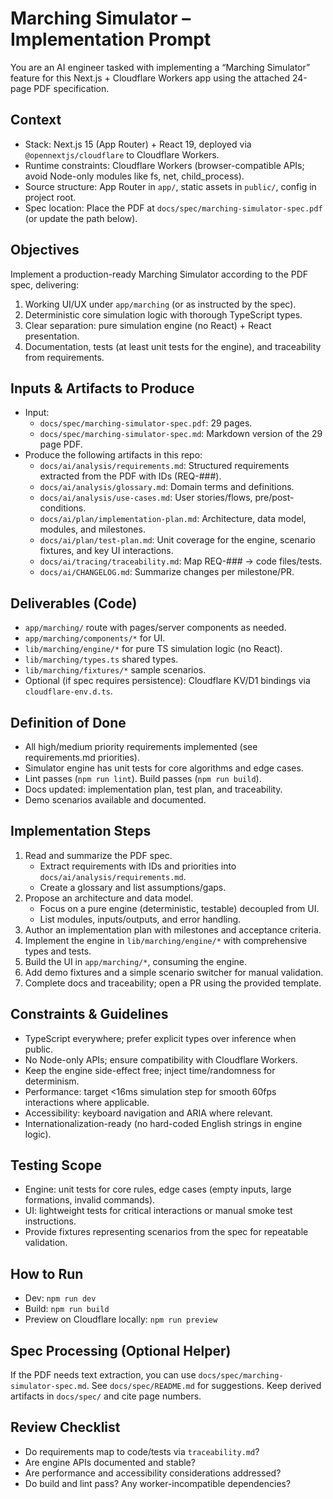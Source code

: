 # Marching Simulator – Implementation Prompt

You are an AI engineer tasked with implementing a “Marching Simulator” feature for this Next.js + Cloudflare Workers app using the attached 24-page PDF specification.

## Context
- Stack: Next.js 15 (App Router) + React 19, deployed via `@opennextjs/cloudflare` to Cloudflare Workers.
- Runtime constraints: Cloudflare Workers (browser-compatible APIs; avoid Node-only modules like fs, net, child_process).
- Source structure: App Router in `app/`, static assets in `public/`, config in project root.
- Spec location: Place the PDF at `docs/spec/marching-simulator-spec.pdf` (or update the path below).

## Objectives
Implement a production-ready Marching Simulator according to the PDF spec, delivering:
1) Working UI/UX under `app/marching` (or as instructed by the spec).
2) Deterministic core simulation logic with thorough TypeScript types.
3) Clear separation: pure simulation engine (no React) + React presentation.
4) Documentation, tests (at least unit tests for the engine), and traceability from requirements.

## Inputs & Artifacts to Produce
- Input: 
  - `docs/spec/marching-simulator-spec.pdf`: 29 pages.
  - `docs/spec/marching-simulator-spec.md`: Markdown version of the 29 page PDF.
- Produce the following artifacts in this repo:
  - `docs/ai/analysis/requirements.md`: Structured requirements extracted from the PDF with IDs (REQ-###).
  - `docs/ai/analysis/glossary.md`: Domain terms and definitions.
  - `docs/ai/analysis/use-cases.md`: User stories/flows, pre/post-conditions.
  - `docs/ai/plan/implementation-plan.md`: Architecture, data model, modules, and milestones.
  - `docs/ai/plan/test-plan.md`: Unit coverage for the engine, scenario fixtures, and key UI interactions.
  - `docs/ai/tracing/traceability.md`: Map REQ-### -> code files/tests.
  - `docs/ai/CHANGELOG.md`: Summarize changes per milestone/PR.

## Deliverables (Code)
- `app/marching/` route with pages/server components as needed.
- `app/marching/components/*` for UI.
- `lib/marching/engine/*` for pure TS simulation logic (no React).
- `lib/marching/types.ts` shared types.
- `lib/marching/fixtures/*` sample scenarios.
- Optional (if spec requires persistence): Cloudflare KV/D1 bindings via `cloudflare-env.d.ts`.

## Definition of Done
- All high/medium priority requirements implemented (see requirements.md priorities).
- Simulator engine has unit tests for core algorithms and edge cases.
- Lint passes (`npm run lint`). Build passes (`npm run build`).
- Docs updated: implementation plan, test plan, and traceability.
- Demo scenarios available and documented.

## Implementation Steps
1) Read and summarize the PDF spec.
   - Extract requirements with IDs and priorities into `docs/ai/analysis/requirements.md`.
   - Create a glossary and list assumptions/gaps.
2) Propose an architecture and data model.
   - Focus on a pure engine (deterministic, testable) decoupled from UI.
   - List modules, inputs/outputs, and error handling.
3) Author an implementation plan with milestones and acceptance criteria.
4) Implement the engine in `lib/marching/engine/*` with comprehensive types and tests.
5) Build the UI in `app/marching/*`, consuming the engine.
6) Add demo fixtures and a simple scenario switcher for manual validation.
7) Complete docs and traceability; open a PR using the provided template.

## Constraints & Guidelines
- TypeScript everywhere; prefer explicit types over inference when public.
- No Node-only APIs; ensure compatibility with Cloudflare Workers.
- Keep the engine side-effect free; inject time/randomness for determinism.
- Performance: target <16ms simulation step for smooth 60fps interactions where applicable.
- Accessibility: keyboard navigation and ARIA where relevant.
- Internationalization-ready (no hard-coded English strings in engine logic).

## Testing Scope
- Engine: unit tests for core rules, edge cases (empty inputs, large formations, invalid commands).
- UI: lightweight tests for critical interactions or manual smoke test instructions.
- Provide fixtures representing scenarios from the spec for repeatable validation.

## How to Run
- Dev: `npm run dev`
- Build: `npm run build`
- Preview on Cloudflare locally: `npm run preview`

## Spec Processing (Optional Helper)
If the PDF needs text extraction, you can use `docs/spec/marching-simulator-spec.md`. See `docs/spec/README.md` for suggestions. Keep derived artifacts in `docs/spec/` and cite page numbers.

## Review Checklist
- Do requirements map to code/tests via `traceability.md`?
- Are engine APIs documented and stable?
- Are performance and accessibility considerations addressed?
- Do build and lint pass? Any worker-incompatible dependencies?
